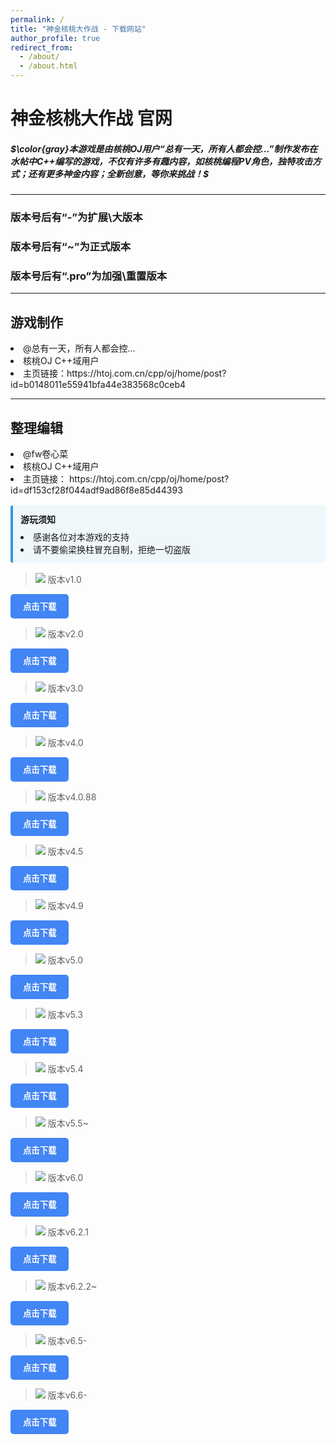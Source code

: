 ```yaml
---
permalink: /
title: "神金核桃大作战 - 下载网站"
author_profile: true
redirect_from: 
  - /about/
  - /about.html
---
```


# 神金核桃大作战 官网

##### $\color{gray}本游戏是由核桃OJ用户“总有一天，所有人都会控...”制作发布在水帖中C++编写的游戏，不仅有许多有趣内容，如核桃编程PV角色，独特攻击方式；还有更多神金内容；全新创意，等你来挑战！$

-----

### 版本号后有“-”为扩展\大版本
### 版本号后有“~”为正式版本
### 版本号后有“.pro”为加强\重置版本

-----

## 游戏制作
<li>    @总有一天，所有人都会控...</li>
<li>    核桃OJ C++域用户</li>
<li>    主页链接：https://htoj.com.cn/cpp/oj/home/post?id=b0148011e55941bfa44e383568c0ceb4</li>

-----

## 整理编辑
<li>    @fw卷心菜</li>
<li>    核桃OJ C++域用户</li>
<li>    主页链接：
        https://htoj.com.cn/cpp/oj/home/post?id=df153cf28f044adf9ad86f8e85d44393</li
<script src="https://cdn.jsdelivr.net/npm/mermaid/dist/mermaid.min.js"></script>
<div class="admonition note" style="
    background: #f0f7fb;
    border-left: 4px solid #3498db;
    padding: 12px;
    margin: 16px 0;
    border-radius: 4px;
">
  <p style="margin: 0; font-weight: bold;">游玩须知</p>
  <p style="margin: 8px 0 0 0;"><li>感谢各位对本游戏的支持</li>
<li>请不要偷梁换柱冒充自制，拒绝一切盗版</li>
</div>

> ![](/imgs/2025-08-18/Ab2dfVeDvrJwYe0Q.png) 版本v1.0<a
>href="https://q1070.webgetstore.com/2025/08/18/67c034344ea39e8c06926aba25294892.zip?sg=11ab2ff3411e67c388e7e0c81674c344&e=68a2e000&fileName=%E7%A5%9E%E9%87%91%E6%A0%B8%E6%A1%83%E5%A4%A7%E4%BD%9C%E6%88%98-%E7%AC%AC%E4%B8%80%E4%BB%A3.zip&fi=249988807" target="_blank">
  <button style="background-color:#4285F4; color:white; padding:10px 20px; border-radius:5px; border:none;">
    <b>点击下载</b>
  </button>
</a>

> ![](/imgs/2025-08-18/Ab2dfVeDvrJwYe0Q.png) 版本v2.0<a
>href="https://q1050.webgetstore.com/2025/08/18/90e3ef5227cdbd6fe322a4e17c003c23.zip?sg=a9b64dd9a08566a7e605e7e194f352f9&e=68a2ed76&fileName=%E7%A5%9E%E9%87%91%E6%A0%B8%E6%A1%83%E5%A4%A7%E4%BD%9C%E6%88%98-%E7%AC%AC%E4%BA%8C%E4%BB%A3.zip&fi=249992785" target="_blank">
  <button style="background-color:#4285F4; color:white; padding:10px 20px; border-radius:5px; border:none;">
    <b>点击下载</b>
  </button>
</a>

> ![](/imgs/2025-08-18/Ab2dfVeDvrJwYe0Q.png) 版本v3.0<a
>href="https://q1020.webgetstore.com/2025/08/18/861551a57f6f3b75d5edb09bf67526c5.zip?sg=40a36bbc1b61fd70e475c35d13fcfe5b&e=68a2eab3&fileName=%E7%A5%9E%E9%87%91%E6%A0%B8%E6%A1%83%E5%A4%A7%E4%BD%9C%E6%88%98-%E7%AC%AC%E4%B8%89%E4%BB%A3.zip&fi=249992652" target="_blank">
  <button style="background-color:#4285F4; color:white; padding:10px 20px; border-radius:5px; border:none;">
    <b>点击下载</b>
  </button>
</a>

> ![](/imgs/2025-08-18/Ab2dfVeDvrJwYe0Q.png) 版本v4.0<a
>href="https://q1010.webgetstore.com/2025/08/18/7c9220386a837553685960003cc71ff7.zip?sg=be71d31e6f0a816e6c93d88af0f305c5&e=68a2f2a4&fileName=%E7%A5%9E%E9%87%91%E6%A0%B8%E6%A1%83%E5%A4%A7%E4%BD%9C%E6%88%98v4.0.zip&fi=249995021" target="_blank">
  <button style="background-color:#4285F4; color:white; padding:10px 20px; border-radius:5px; border:none;">
    <b>点击下载</b>
  </button>
</a>

> ![](/imgs/2025-08-18/Ab2dfVeDvrJwYe0Q.png) 版本v4.0.88<a
>href="https://q1000.webgetstore.com/2025/08/18/a72ce484a896c632ef459f6e161d17e6.zip?sg=9d44f36bd07bf76f31e3459953146f1a&e=68a2f2d1&fileName=%E7%A5%9E%E9%87%91%E6%A0%B8%E6%A1%83%E5%A4%A7%E4%BD%9C%E6%88%98v4.0.88.zip&fi=249995020" target="_blank">
  <button style="background-color:#4285F4; color:white; padding:10px 20px; border-radius:5px; border:none;">
    <b>点击下载</b>
  </button>
</a>

> ![](/imgs/2025-08-18/Ab2dfVeDvrJwYe0Q.png) 版本v4.5<a
>href="https://q1020.webgetstore.com/2025/08/18/031f0925da49c82f4bd1be0e93c91c0a.zip?sg=62d6831185536b07f5b84c7deec739e6&e=68a2f357&fileName=%E7%A5%9E%E9%87%91%E6%A0%B8%E6%A1%83%E5%A4%A7%E4%BD%9C%E6%88%98v4.5.zip&fi=249995022" target="_blank">
  <button style="background-color:#4285F4; color:white; padding:10px 20px; border-radius:5px; border:none;">
    <b>点击下载</b>
  </button>
</a>

> ![](/imgs/2025-08-18/Ab2dfVeDvrJwYe0Q.png) 版本v4.9<a
>href="https://q1040.webgetstore.com/2025/08/18/5187b5a83e47018a629fa4354491377d.zip?sg=4657478f8df55f5278a1063b4110cb86&e=68a2f359&fileName=%E7%A5%9E%E9%87%91%E6%A0%B8%E6%A1%83%E5%A4%A7%E4%BD%9C%E6%88%98v4.9.zip&fi=249995024" target="_blank">
  <button style="background-color:#4285F4; color:white; padding:10px 20px; border-radius:5px; border:none;">
    <b>点击下载</b>
  </button>
</a>

> ![](/imgs/2025-08-18/Ab2dfVeDvrJwYe0Q.png) 版本v5.0<a
>href="https://q1040.webgetstore.com/2025/08/18/5187b5a83e47018a629fa4354491377d.zip?sg=4657478f8df55f5278a1063b4110cb86&e=68a2f359&fileName=%E7%A5%9E%E9%87%91%E6%A0%B8%E6%A1%83%E5%A4%A7%E4%BD%9C%E6%88%98v4.9.zip&fi=249995024" target="_blank">
  <button style="background-color:#4285F4; color:white; padding:10px 20px; border-radius:5px; border:none;">
    <b>点击下载</b>
  </button>
</a>

> ![](/imgs/2025-08-18/Ab2dfVeDvrJwYe0Q.png) 版本v5.3<a
>href="https://q1090.webgetstore.com/2025/08/18/5c31294fa9c6b07f46128fc3eff8059b.zip?sg=e6e803bab5bc9f7a279847a7b0095ba4&e=68a2f3f5&fileName=%E7%A5%9E%E9%87%91%E6%A0%B8%E6%A1%83%E5%A4%A7%E4%BD%9C%E6%88%98v5.3.zip&fi=249995669" target="_blank">
  <button style="background-color:#4285F4; color:white; padding:10px 20px; border-radius:5px; border:none;">
    <b>点击下载</b>
  </button>
</a>

> ![](/imgs/2025-08-18/Ab2dfVeDvrJwYe0Q.png) 版本v5.4<a
>href="https://q1080.webgetstore.com/2025/08/18/db2b24c312b7f9878f810a43dd78a12f.zip?sg=52ac6bc986584c5cc5d6a3e1547fd418&e=68a31458&fileName=%E7%A5%9E%E9%87%91%E6%A0%B8%E6%A1%83%E5%A4%A7%E4%BD%9C%E6%88%98v5.4.zip&fi=250013778" target="_blank">
  <button style="background-color:#4285F4; color:white; padding:10px 20px; border-radius:5px; border:none;">
    <b>点击下载</b>
  </button>
</a>

> ![](/imgs/2025-08-18/Ab2dfVeDvrJwYe0Q.png) 版本v5.5~<a
>href="https://q1010.webgetstore.com/2025/08/18/b2a590c79bb261ce953f93da2f1c6848.zip?sg=41e014a6c9401cb39e42723ee8c97935&e=68a31458&fileName=%E7%A5%9E%E9%87%91%E6%A0%B8%E6%A1%83%E5%A4%A7%E4%BD%9C%E6%88%98v5.5%20.zip&fi=250013781" target="_blank">
  <button style="background-color:#4285F4; color:white; padding:10px 20px; border-radius:5px; border:none;">
    <b>点击下载</b>
  </button>
</a>

> ![](/imgs/2025-08-18/Ab2dfVeDvrJwYe0Q.png) 版本v6.0<a
>href="https://q1020.webgetstore.com/2025/08/18/6833067ecc90f672dbbf6d5a0de5882c.zip?sg=b6d8e5a2d5d2cb471f7f451b932399b3&e=68a2d58f&fileName=%E7%A5%9E%E9%87%91%E6%A0%B8%E6%A1%83%E5%A4%A7%E4%BD%9C%E6%88%98-%E7%AC%AC%E5%85%AD%E4%BB%A3.zip&fi=249984152" target="_blank">
  <button style="background-color:#4285F4; color:white; padding:10px 20px; border-radius:5px; border:none;">
    <b>点击下载</b>
  </button>
</a>

> ![](/imgs/2025-08-18/Ab2dfVeDvrJwYe0Q.png) 版本v6.2.1<a
>href="https://q1000.webgetstore.com/2025/08/18/a26325c9736d3caa05e686d21fe37a5e.zip?sg=5f807249be4f60e7276b8d42d68c65ab&e=68a31cae&fileName=%E7%A5%9E%E9%87%91%E6%A0%B8%E6%A1%83%E5%A4%A7%E4%BD%9C%E6%88%98v6.2.1.zip&fi=250014260" target="_blank">
  <button style="background-color:#4285F4; color:white; padding:10px 20px; border-radius:5px; border:none;">
    <b>点击下载</b>
  </button>
</a>

> ![](/imgs/2025-08-18/Ab2dfVeDvrJwYe0Q.png) 版本v6.2.2~<a
>href="https://q1030.webgetstore.com/2025/08/18/45dff60c060fcec027becea02d417054.zip?sg=c2cc3c7d3e54dc176c84fae4666859a3&e=68a31cb4&fileName=%E7%A5%9E%E9%87%91%E6%A0%B8%E6%A1%83%E5%A4%A7%E4%BD%9C%E6%88%98v6.2.2%20.zip&fi=250014263" target="_blank">
  <button style="background-color:#4285F4; color:white; padding:10px 20px; border-radius:5px; border:none;">
    <b>点击下载</b>
  </button>
</a>

> ![](/imgs/2025-08-18/Ab2dfVeDvrJwYe0Q.png) 版本v6.5-<a
>href="https://q1080.webgetstore.com/2025/08/18/95819922f5a14d8425039a98e8dadbb6.zip?sg=ad3ed286d2411b34937e0595bb2c1773&e=68a31cbd&fileName=%E7%A5%9E%E9%87%91%E6%A0%B8%E6%A1%83%E5%A4%A7%E4%BD%9C%E6%88%98v6.5-.zip&fi=250014268" target="_blank">
  <button style="background-color:#4285F4; color:white; padding:10px 20px; border-radius:5px; border:none;">
    <b>点击下载</b>
  </button>
</a>

> ![](/imgs/2025-08-18/Ab2dfVeDvrJwYe0Q.png) 版本v6.6-<a
>href="https://q1010.webgetstore.com/2025/08/18/369a296027750c2a19fa5a2b25e2a879.zip?sg=bb4dbd27afed3e9dab5ae7c55b9e75e8&e=68a31cc2&fileName=%E7%A5%9E%E9%87%91%E6%A0%B8%E6%A1%83%E5%A4%A7%E4%BD%9C%E6%88%98v6.6-.zip&fi=250014271" target="_blank">
  <button style="background-color:#4285F4; color:white; padding:10px 20px; border-radius:5px; border:none;">
    <b>点击下载</b>
  </button>
</a>
